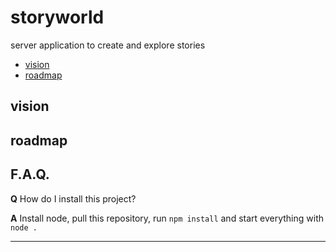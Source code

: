 # storyworld
server application to create and explore stories

- [vision](#vision)
- [roadmap](#roadmap)

## vision

## roadmap

## F.A.Q.

**Q** How do I install this project?

**A** Install node, pull this repository, run `npm install` and start everything with `node .`

---
